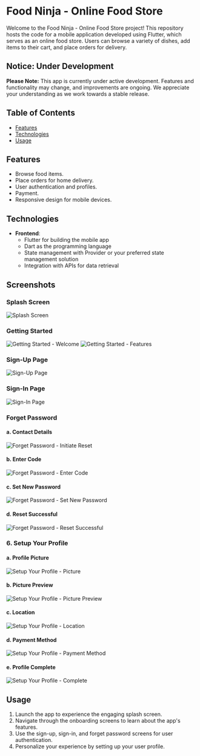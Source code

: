 # Food Ninja - Online Food Store

Welcome to the Food Ninja - Online Food Store project! This repository hosts the code for a mobile application developed using Flutter, which serves as an online food store. Users can browse a variety of dishes, add items to their cart, and place orders for delivery.

## Notice: Under Development

**Please Note:** This app is currently under active development. Features and functionality may change, and improvements are ongoing. We appreciate your understanding as we work towards a stable release.

## Table of Contents
- [Features](#features)
- [Technologies](#technologies)
- [Usage](#usage)

## Features

- Browse food items.
- Place orders for home delivery.
- User authentication and profiles.
- Payment.
- Responsive design for mobile devices.

## Technologies

- **Frontend**:
  - Flutter for building the mobile app
  - Dart as the programming language
  - State management with Provider or your preferred state management solution
  - Integration with APIs for data retrieval
## Screenshots

### Splash Screen
![Splash Screen](/Splash.png)


### Getting Started
![Getting Started - Welcome](/GettingStarted1.png)
![Getting Started - Features](/GettingStarted2.png)


### Sign-Up Page
![Sign-Up Page](/SignUp.png)


### Sign-In Page
![Sign-In Page](/SignIn.png)

### Forget Password
#### a. Contact Details
![Forget Password - Initiate Reset](/ForgetPassword.png)
#### b. Enter Code
![Forget Password - Enter Code](/VerificationCode.png)
#### c. Set New Password
![Forget Password - Set New Password](/ResetPassword.png)
#### d. Reset Successful
![Forget Password - Reset Successful](/ResetSucces.png)


### 6. Setup Your Profile
#### a. Profile Picture
![Setup Your Profile - Picture](/SetUpProfile1.png)
#### b. Picture Preview
![Setup Your Profile - Picture Preview](/SetUpProfile2.png)
#### c. Location
![Setup Your Profile - Location](/SetUpProfile3.png)
#### d. Payment Method
![Setup Your Profile - Payment Method](/PaymentMethod.png)


#### e. Profile Complete
![Setup Your Profile - Complete](/SetUpProfile4.png)


## Usage

1. Launch the app to experience the engaging splash screen.
2. Navigate through the onboarding screens to learn about the app's features.
3. Use the sign-up, sign-in, and forget password screens for user authentication.
4. Personalize your experience by setting up your user profile.
